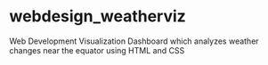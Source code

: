 # webdesign_weatherviz
Web Development Visualization Dashboard which analyzes weather changes near the equator using HTML and CSS
